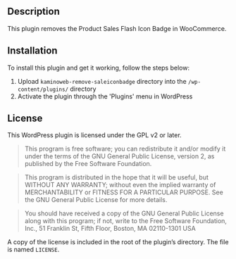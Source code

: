 ## Description

This plugin removes the Product Sales Flash Icon Badge in WooCommerce.

## Installation

To install this plugin and get it working, follow the steps below:

1. Upload `kaminoweb-remove-saleiconbadge` directory into the `/wp-content/plugins/` directory
1. Activate the plugin through the 'Plugins' menu in WordPress

## License

This WordPress plugin is licensed under the GPL v2 or later.

> This program is free software; you can redistribute it and/or modify it under the terms of the GNU General Public License, version 2, as published by the Free Software Foundation.

> This program is distributed in the hope that it will be useful, but WITHOUT ANY WARRANTY; without even the implied warranty of MERCHANTABILITY or FITNESS FOR A PARTICULAR PURPOSE. See the GNU General Public License for more details.

> You should have received a copy of the GNU General Public License along with this program; if not, write to the Free Software Foundation, Inc., 51 Franklin St, Fifth Floor, Boston, MA 02110-1301 USA

A copy of the license is included in the root of the plugin’s directory. The file is named `LICENSE`.

